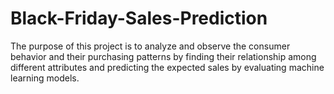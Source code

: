 # Black-Friday-Sales-Prediction
The purpose of this project is to analyze and observe the consumer behavior and their purchasing patterns by finding their relationship among different attributes and predicting the expected sales by evaluating machine learning models.

